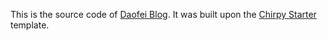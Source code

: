 This is the source code of [Daofei Blog](https://daofei.blog). It was built upon the [Chirpy Starter](https://github.com/cotes2020/chirpy-starter) template.
